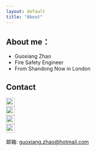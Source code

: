 ```yaml
---
layout: default
title: "About"
---
```


## About me：

* Guoxiang Zhao
* Fire Safety Engineer
* From Shandong Now in London

## Contact

<p class="contact">
 <a href="https://www.weibo.com/guoxiangzhao" title="微博联系我"><img src="http://www.sinaimg.cn/blog/developer/wiki/LOGO_32x32.png" width="24" height="24"></a><br/>
 <a href="https://twitter.com/guoxiangzhao_" title="Twitter联系我"><img src="https://www.twitter.com/favicon.ico" width="24" height="24" style="display:inline-block;horizontal-align:middle"></a><br/>
 <a href="https://www.facebook.com/Zhao.Guoxiang" title="Facebook联系我"><img src="https://www.facebook.com/favicon.ico" width="24" height="24" style="display:inline-block;vertical-align:middle"></a><br/>
 <a href="https://github.com/guoxiangzhao" title="Github联系我"><img src="http://www.github.com/favicon.ico" width="24" height="24" style="display:inline-block;horizontal-align:right"></a><br/>
 
邮箱: guoxiang.zhao@hotmail.com 
</p>
